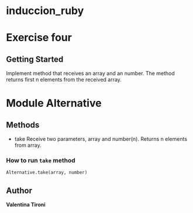 # induccion_ruby
# Exercise four

## Getting Started

 Implement method that receives an array and an number. The method returns first n elements from the received array.

# Module Alternative

## Methods
 * take
	      Receive two parameters, array and number(n). Returns n elements from array.


### How to run `take` method
```
Alternative.take(array, number)
```
## Author

 **Valentina Tironi**
